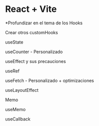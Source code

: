 # React + Vite

*Profundizar en el tema de los Hooks

Crear otros customHooks

useState

useCounter - Personalizado

useEffect y sus precauciones

useRef

useFetch - Personalizado + optimizaciones

useLayoutEffect

Memo

useMemo

useCallback
